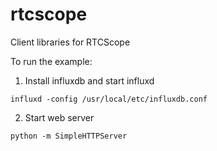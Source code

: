 # rtcscope
Client libraries for RTCScope



To run the example:

1. Install influxdb and start influxd

`influxd -config /usr/local/etc/influxdb.conf`


2. Start web server

`python -m SimpleHTTPServer`


